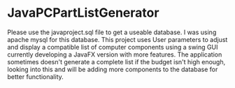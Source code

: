 # JavaPCPartListGenerator
 Please use the javaproject.sql file to get a useable database. I was using apache mysql for this database.
 This project uses User parameters to adjust and display a compatible list of computer components using a swing GUI currently developing a JavaFX version with more features.
 The application sometimes doesn't generate a complete list if the budget isn't high enough, looking into this and will be adding more components to the database for better functionality.
